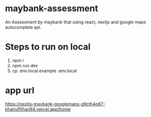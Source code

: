 # maybank-assessment
An Assessment by maybank that using react, nextjs and google maps autocomplete api. 

# Steps to run on local
1) npm i
2) npm run dev
3) cp .env.local.example .env.local

# app url 
https://nextjs-maybank-googlemaps-g9cth4o67-khairulfilhan94.vercel.app/home